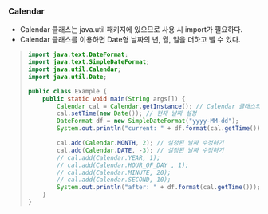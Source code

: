 ### Calendar
+ Calendar 클래스는 java.util 패키지에 있으므로 사용 시 import가 필요하다.
+ Calendar 클래스를 이용하면 Date형 날짜의 년, 월, 일을 더하고 뺄 수 있다.
> ```Java
> import java.text.DateFormat;
> import java.text.SimpleDateFormat;
> import java.util.Calendar;
> import java.util.Date;
> 
> public class Example {
>     public static void main(String args[]) {
>         Calendar cal = Calendar.getInstance(); // Calendar 클래스의 인스턴스 생성
>         cal.setTime(new Date()); // 현재 날짜 설정
>         DateFormat df = new SimpleDateFormat("yyyy-MM-dd");
>         System.out.println("current: " + df.format(cal.getTime())); // 설정된 날짜 불러오기
> 
>         cal.add(Calendar.MONTH, 2); // 설정된 날짜 수정하기
>         cal.add(Calendar.DATE, -3); // 설정된 날짜 수정하기
>         // cal.add(Calendar.YEAR, 1);
>         // cal.add(Calendar.HOUR_OF_DAY , 1);
>         // cal.add(Calendar.MINUTE, 20);
>         // cal.add(Calendar.SECOND, 10);
>         System.out.println("after: " + df.format(cal.getTime())); // 설정된 날짜 불러오기
>     }
> }
> ```
